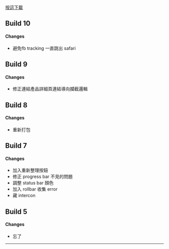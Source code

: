 
<a href='itms-services://?action=download-manifest&url=https://kamigami.e39a562r.tw/public/amaze/10/manifest.plist'> 按這下載 </a>

## Build 10

#### Changes
- 避免fb tracking 一直跳出 safari

## Build 9

#### Changes
- 修正連結產品詳細頁連結導向攔截邏輯

## Build 8
#### Changes
- 重新打包


## Build 7
#### Changes
- 加入重新整理按鈕
- 修正 progress bar 不見的問題
- 調整 status bar 顏色
- 加入 rollbar 收集 error
- 藏 intercon


## Build 5
#### Changes
- 忘了

---

